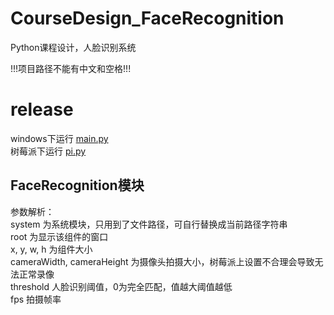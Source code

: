 # CourseDesign_FaceRecognition
Python课程设计，人脸识别系统  

!!!项目路径不能有中文和空格!!!  

# release  
windows下运行 [main.py](https://github.com/2891954521/CourseDesign_FaceRecognition/blob/master/release/main.py)  
树莓派下运行 [pi.py](https://github.com/2891954521/CourseDesign_FaceRecognition/blob/master/release/pi.py)  

## FaceRecognition模块
参数解析：  
system 为系统模块，只用到了文件路径，可自行替换成当前路径字符串  
root  为显示该组件的窗口  
x, y, w, h 为组件大小  
cameraWidth, cameraHeight 为摄像头拍摄大小，树莓派上设置不合理会导致无法正常录像  
threshold 人脸识别阈值，0为完全匹配，值越大阈值越低  
fps 拍摄帧率